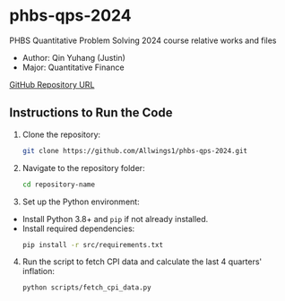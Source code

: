 # phbs-qps-2024
PHBS Quantitative Problem Solving 2024 course relative works and files
- Author: Qin Yuhang (Justin)
- Major: Quantitative Finance

[GitHub Repository URL](https://github.com/Allwings1/phbs-qps-2024)

## Instructions to Run the Code

1. Clone the repository:
   ```bash
   git clone https://github.com/Allwings1/phbs-qps-2024.git

2. Navigate to the repository folder:
    ```bash
    cd repository-name

3. Set up the Python environment:
- Install Python 3.8+ and `pip` if not already installed.
- Install required dependencies:
    ```bash
    pip install -r src/requirements.txt

4. Run the script to fetch CPI data and calculate the last 4 quarters' inflation:
    ```bash
    python scripts/fetch_cpi_data.py


